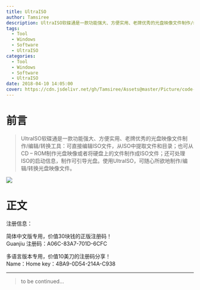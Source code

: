 ```yaml
---
title: UltraISO
author: Tamsiree
description: UltraISO软碟通是一款功能强大、方便实用、老牌优秀的光盘映像文件制作/编辑/转换工具：可直接编辑ISO文件，从ISO中提取文件和目录；也可从CD – ROM制作光盘映像或者将硬盘上的文件制作成ISO文件；还可处理ISO的启动信息，制作可引导光盘。使用UltraISO，可随心所欲地制作/编辑/转换光盘映像文件。
tags:
  - Tool
  - Windows
  - Software
  - UltraISO
categories:
  - Tool
  - Windows
  - Software
  - UltraISO
date: 2018-04-10 14:05:00
cover: https://cdn.jsdelivr.net/gh/Tamsiree/Assets@master/Picture/code-wallpaper-18.png
---
```

# 前言
> UltraISO软碟通是一款功能强大、方便实用、老牌优秀的光盘映像文件制作/编辑/转换工具：可直接编辑ISO文件，从ISO中提取文件和目录；也可从CD – ROM制作光盘映像或者将硬盘上的文件制作成ISO文件；还可处理ISO的启动信息，制作可引导光盘。使用UltraISO，可随心所欲地制作/编辑/转换光盘映像文件。

![](https://cdn.jsdelivr.net/gh/Tamsiree/Assets@master/DeskTop/4e0f6b142732b595eacf1be7b549e1f0.jpg)

# 正文

注册信息：

简体中文版专用，价值30块钱的正版注册码！   
Guanjiu 注册码：A06C-83A7-701D-6CFC

多语言版本专用，价值10美刀的注册码分享！   
Name：Home key：4BA9-0D54-214A-C938


---
> to be continued...